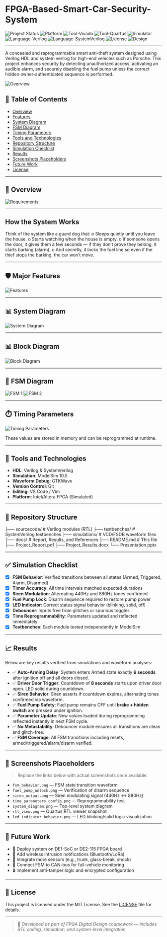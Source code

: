 # FPGA-Based-Smart-Car-Security-System
![Project Status](https://img.shields.io/badge/status-Completed-brightgreen.svg)
![Platform](https://img.shields.io/badge/platform-FPGA-blue.svg)
![Tool-Vivado](https://img.shields.io/badge/tool-Vivado-ff69b4.svg)
![Tool-Quartus](https://img.shields.io/badge/tool-Quartus-9cf.svg)
![Simulator](https://img.shields.io/badge/simulation-ModelSim-yellow.svg)
![Language-Verilog](https://img.shields.io/badge/language-Verilog-blue.svg)
![Language-SystemVerilog](https://img.shields.io/badge/language-SystemVerilog-purple.svg)
![License](https://img.shields.io/badge/license-MIT-lightgrey.svg)
![Design](https://img.shields.io/badge/system-Anti--Theft-red.svg)

---
A concealed and reprogrammable smart anti-theft system designed using Verilog HDL and system verilog for high-end vehicles such as Porsche. This project enhances security by detecting unauthorized access, activating an audible alarm, and securely disabling the fuel pump unless the correct hidden owner-authenticated sequence is performed.

![Overview](https://github.com/user-attachments/assets/816f66b0-ebda-4f4c-8c5c-d8bd88b1f953)

## 📌 Table of Contents

- [Overview](#overview)
- [Features](#features)
- [System Diagram](#system-diagram)
- [FSM Diagram](#fsm-diagram)
- [Timing Parameters](#timing-parameters)
- [Tools and Technologies](#tools-and-technologies)
- [Repository Structure](#repository-structure)
- [Simulation Checklist](#simulation-checklist)
- [Results](#results)
- [Screenshots Placeholders](#screenshots-placeholders)
- [Future Work](#future-work)
- [License](#license)

---

## 🧩 Overview
![Requirements](https://github.com/user-attachments/assets/05d98c02-13f2-4dd2-b8a9-c99020dce5f6)

---
## How the System Works 
Think of the system like a guard dog that:
o	Sleeps quietly until you leave the house.
o	Starts watching when the house is empty.
o	If someone opens the door, it gives them a few seconds — if they don’t prove they belong, it starts barking (alarm).
o	And secretly, it locks the fuel line so even if the thief stops the barking, the car won’t move.

---

## 🛡️ Major Features

![Features](https://github.com/user-attachments/assets/08a4c65b-4b0b-421e-913d-a95b4a74900d)

---
## 📊 System Diagram

![System Diagram](https://github.com/user-attachments/assets/a9d8ab87-3d3f-4e11-93dd-da52cccc5eb8)

---

## 📊 Block Diagram

![Block Diagram](https://github.com/user-attachments/assets/a5fed45a-767d-456a-9b54-c06c48a949d0)

---

## 🔁 FSM Diagram

![FSM 1](https://github.com/user-attachments/assets/9ef9ec2d-25ab-4e28-b11f-5a8acdf068b6)
![FSM 2](https://github.com/user-attachments/assets/531ca61f-ab6d-437d-88b2-84e6d049efc8)

---

## ⏱️ Timing Parameters

![Timing Parameters](https://github.com/user-attachments/assets/0e84c2cc-1158-4d03-9f83-7284642f4f3a)

These values are stored in memory and can be reprogrammed at runtime.

---

## 🧰 Tools and Technologies

- **HDL**: Verilog & SystemVerilog
- **Simulation**: ModelSim 10.5
- **Waveform Debug**: GTKWave
- **Version Control**: Git
- **Editing**: VS Code / Vim
- **Platform**: Intel/Altera FPGA (Simulated)

---

## 📁 Repository Structure
├── sourcecode/ # Verilog modules (RTL) ├── testbenches/ # SystemVerilog testbenches ├── simulations/ # VCD/FSDB waveform files ├── docs/ # Report, Results, and References ├── README.md # This file ├── Project_Report.pdf ├── Project_Results.docx └── Presentation.pptx


---

## ✅ Simulation Checklist

- [x] **FSM Behavior**: Verified transitions between all states (Armed, Triggered, Alarm, Disarmed)
- [x] **Timer Accuracy**: All time intervals matched expected durations
- [x] **Siren Modulation**: Alternating 440Hz and 880Hz tones confirmed
- [x] **Fuel Pump Lock**: Disarm sequence required to restore pump power
- [x] **LED Indicator**: Correct status signal behavior (blinking, solid, off)
- [x] **Debouncer**: Inputs free from glitches or spurious toggles
- [x] **Time Reprogrammability**: Parameters updated and reflected immediately
- [x] **Testbenches**: Each module tested independently in ModelSim

---

## 📈 Results

Below are key results verified from simulations and waveform analyses:

- ✅ **Auto-Arming Delay**: System enters Armed state exactly **6 seconds** after ignition off and all doors closed.
- ✅ **Driver Door Trigger**: Countdown of **8 seconds** starts upon driver door open. LED solid during countdown.
- ✅ **Siren Behavior**: Siren asserts if countdown expires, alternating tones confirmed via waveform.
- ✅ **Fuel Pump Safety**: Fuel pump remains OFF until **brake + hidden switch** are pressed under ignition.
- ✅ **Parameter Update**: New values loaded during reprogramming reflected instantly in next FSM cycle.
- ✅ **No Metastability**: Debouncer module ensures all transitions are clean and glitch-free.
- ✅ **FSM Coverage**: All FSM transitions including resets, armed/triggered/alarm/disarm verified.

---

## 📸 Screenshots Placeholders

> Replace the links below with actual screenshots once available.

- `fsm_behavior.png` — FSM state transition waveform  
- `fuel_pump_unlock.png` — Verification of disarm sequence  
- `siren_output.png` — Siren modulating signal (440Hz ↔ 880Hz)  
- `time_parameters_config.png` — Reprogrammability test  
- `system_diagram.png` — Top-level system diagram  
- `rtl_view.png` — Quartus RTL viewer snapshot  
- `led_indicator_behavior.png` — LED blinking/solid logic visualization  

---

## 🚀 Future Work

- 🔌 Deploy system on DE1-SoC or DE2-115 FPGA board
- 🛜 Add wireless intrusion notifications (Bluetooth/LoRa)
- 🧠 Integrate more sensors (e.g., trunk, glass-break, shock)
- 🔄 Connect FSM to CAN-bus for full-vehicle monitoring
- 🔒 Implement anti-tamper logic and encrypted configuration

---

## 📝 License

This project is licensed under the MIT License. See the [LICENSE](LICENSE) file for details.

---

> 📌 _Developed as part of FPGA Digital Design coursework — includes RTL coding, simulation, and system-level integration._
